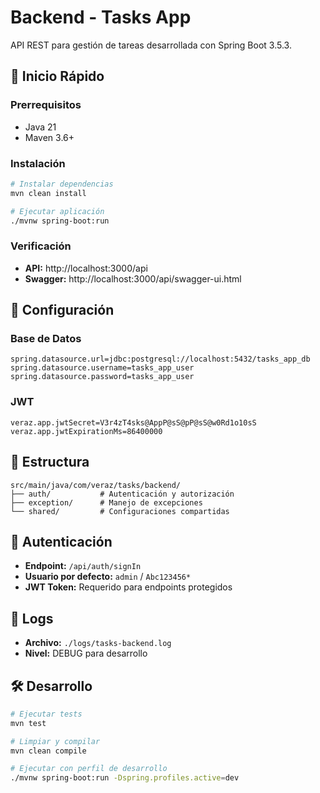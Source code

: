 # Backend - Tasks App

API REST para gestión de tareas desarrollada con Spring Boot 3.5.3.

## 🚀 Inicio Rápido

### Prerrequisitos
- Java 21
- Maven 3.6+

### Instalación
```bash
# Instalar dependencias
mvn clean install

# Ejecutar aplicación
./mvnw spring-boot:run
```

### Verificación
- **API:** http://localhost:3000/api
- **Swagger:** http://localhost:3000/api/swagger-ui.html

## 🔧 Configuración

### Base de Datos
```properties
spring.datasource.url=jdbc:postgresql://localhost:5432/tasks_app_db
spring.datasource.username=tasks_app_user
spring.datasource.password=tasks_app_user
```

### JWT
```properties
veraz.app.jwtSecret=V3r4zT4sks@AppP@sS@pP@sS@w0Rd1o10sS
veraz.app.jwtExpirationMs=86400000
```

## 📁 Estructura

```
src/main/java/com/veraz/tasks/backend/
├── auth/           # Autenticación y autorización
├── exception/      # Manejo de excepciones
└── shared/         # Configuraciones compartidas
```

## 🔐 Autenticación

- **Endpoint:** `/api/auth/signIn`
- **Usuario por defecto:** `admin` / `Abc123456*`
- **JWT Token:** Requerido para endpoints protegidos

## 📝 Logs

- **Archivo:** `./logs/tasks-backend.log`
- **Nivel:** DEBUG para desarrollo

## 🛠️ Desarrollo

```bash
# Ejecutar tests
mvn test

# Limpiar y compilar
mvn clean compile

# Ejecutar con perfil de desarrollo
./mvnw spring-boot:run -Dspring.profiles.active=dev
``` 